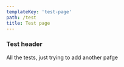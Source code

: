 ```yaml
---
templateKey: 'test-page'
path: /test
title: Test page
---
```

### Test header
All the tests, just trying to add another pafge
